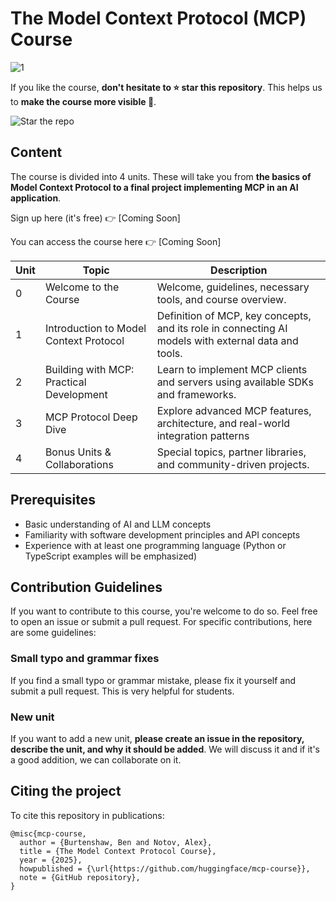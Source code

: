 # The Model Context Protocol (MCP) Course



![1](https://github.com/user-attachments/assets/d26dcc5e-46cb-449e-aecb-49ece10d342a)

If you like the course, **don't hesitate to ⭐ star this repository**. This helps us to **make the course more visible 🤗**.

<img src="https://huggingface.co/datasets/agents-course/course-images/resolve/main/en/communication/please_star.gif" alt="Star the repo" />

## Content

The course is divided into 4 units. These will take you from **the basics of Model Context Protocol to a final project implementing MCP in an AI application**.

Sign up here (it's free) 👉 [Coming Soon]

You can access the course here 👉 [Coming Soon]

| Unit    | Topic                                               | Description                                                                                             |
| ------- | --------------------------------------------------- | ------------------------------------------------------------------------------------------------------- |
| 0       | Welcome to the Course                               | Welcome, guidelines, necessary tools, and course overview.                                              |
| 1       | Introduction to Model Context Protocol              | Definition of MCP, key concepts, and its role in connecting AI models with external data and tools.     |
| 2       | Building with MCP: Practical Development            | Learn to implement MCP clients and servers using available SDKs and frameworks.                         |
| 3       | MCP Protocol Deep Dive                            | Explore advanced MCP features, architecture, and real-world integration patterns|
| 4       | Bonus Units & Collaborations                    | Special topics, partner libraries, and community-driven projects.|

## Prerequisites

* Basic understanding of AI and LLM concepts
* Familiarity with software development principles and API concepts
* Experience with at least one programming language (Python or TypeScript examples will be emphasized)

## Contribution Guidelines

If you want to contribute to this course, you're welcome to do so. Feel free to open an issue or submit a pull request. For specific contributions, here are some guidelines:

### Small typo and grammar fixes

If you find a small typo or grammar mistake, please fix it yourself and submit a pull request. This is very helpful for students.

### New unit

If you want to add a new unit, **please create an issue in the repository, describe the unit, and why it should be added**. We will discuss it and if it's a good addition, we can collaborate on it.

## Citing the project

To cite this repository in publications:

```
@misc{mcp-course,
  author = {Burtenshaw, Ben and Notov, Alex},
  title = {The Model Context Protocol Course},
  year = {2025},
  howpublished = {\url{https://github.com/huggingface/mcp-course}},
  note = {GitHub repository},
}
```
